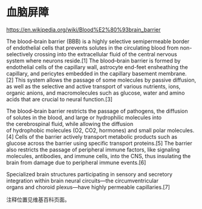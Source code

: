 # 血脑屏障

https://en.wikipedia.org/wiki/Blood%E2%80%93brain_barrier

The blood–brain barrier (BBB) is a highly selective semipermeable border of endothelial cells that prevents solutes in the circulating blood from non-selectively crossing into the extracellular fluid of the central nervous system where neurons reside.[1] The blood–brain barrier is formed by endothelial cells of the capillary wall, astrocyte end-feet ensheathing the capillary, and pericytes embedded in the capillary basement membrane.[2] This system allows the passage of some molecules by passive diffusion, as well as the selective and active transport of various nutrients, ions, organic anions, and macromolecules such as glucose, water and amino acids that are crucial to neural function.[3]

The blood–brain barrier restricts the passage of pathogens, the diffusion of solutes in the blood, and large or hydrophilic molecules into the cerebrospinal fluid, while allowing the diffusion of hydrophobic molecules (O2, CO2, hormones) and small polar molecules.[4] Cells of the barrier actively transport metabolic products such as glucose across the barrier using specific transport proteins.[5] The barrier also restricts the passage of peripheral immune factors, like signaling molecules, antibodies, and immune cells, into the CNS, thus insulating the brain from damage due to peripheral immune events.[6]

Specialized brain structures participating in sensory and secretory integration within brain neural circuits—the circumventricular organs and choroid plexus—have highly permeable capillaries.[7]

注释位置见维基百科页面。
